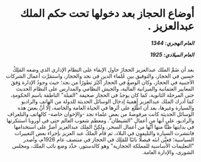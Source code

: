 <h1 dir="rtl">أوضاع الحجاز بعد دخولها تحت حكم الملك عبدالعزيز .</h1>

<h5 dir="rtl">العام الهجري:  1344

العام الميلادي: 1925

</h5>

<p dir="rtl">بعد أن ضَمَّ الملك عبدالعزيز الحجازَ حاول الإبقاء على النظام الإداري الذي وضعه المَلِكُ حسين في الحجاز، والتوفيق بين عُلماء الدين في نجد والحجاز، واستمَرَّت أعمال الشركات الأجنبية في الحجاز، وكان الوضعُ في الحجاز أكثَرَ تطورًا من نجد؛ حيث وجودُ الإدارة وَفقَ المعايير العثمانية والميزانية المالية، والجيش النظامي والمدارس على النظام الحديث حتى المرحلة الثانوية، كما كان يوجدُ في الحجاز صحيفة "القبلة" الناطقة باسم الحكومةِ، كما أدرك الملك عبدالعزيز أهميةَ إدخال الوسائل الحديثة للدولة من الهاتف والراديو والسيارة وغيرها، بعد أن اطَّلع على أثَرِها في الحياة العامة والخاصة، إلَّا أنَّ بعضَ هذه الوسائل الحديثة كانت مرفوضةً من بعض علماء نجد -والإخوان خاصة- كالهاتف والتلغراف والراديو، على أنها من أعمال "الشيطان". ومعظم شعوب العالم حتى في أوروبا استنكرتها في بدايتها ظنًّا منها أنَّها من أعمال السحر، ولكِنَّ الملك عبدالعزيز أصرَّ على استخدامها فانتشرت السيارة والتليفون  في البلاد، ثم قام الملكُ عبد العزيز بإجراء بعض التغييرات السياسية؛ فعيَّن ابنَه فيصلًا نائبًا للمَلِك في الحجاز في منتصف عام 1926م، وأصدر "التعليمات الأساسية للمملكة الحجازية" وهو كالدستور، حدَّد وضع نائب الملك، ومجلس الشورى، والإدارة العامة.</p></br>
